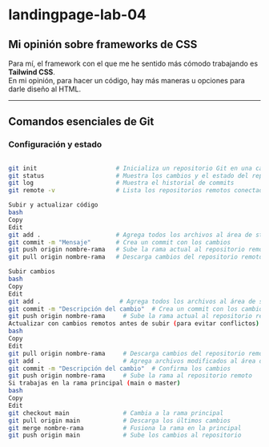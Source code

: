 # landingpage-lab-04

## Mi opinión sobre frameworks de CSS  

Para mí, el framework con el que me he sentido más cómodo trabajando es **Tailwind CSS**.  
En mi opinión, para hacer un código, hay más maneras u opciones para darle diseño al HTML.  

---

## Comandos esenciales de Git  

### Configuración y estado  

```bash

git init                      # Inicializa un repositorio Git en una carpeta  
git status                    # Muestra los cambios y el estado del repositorio  
git log                       # Muestra el historial de commits  
git remote -v                 # Lista los repositorios remotos conectados  

Subir y actualizar código
bash
Copy
Edit
git add .                     # Agrega todos los archivos al área de staging  
git commit -m "Mensaje"       # Crea un commit con los cambios  
git push origin nombre-rama   # Sube la rama actual al repositorio remoto  
git pull origin nombre-rama   # Descarga cambios del repositorio remoto 

Subir cambios
bash
Copy
Edit
git add .                      # Agrega todos los archivos al área de staging  
git commit -m "Descripción del cambio"  # Crea un commit con los cambios  
git push origin nombre-rama     # Sube la rama actual al repositorio remoto  
Actualizar con cambios remotos antes de subir (para evitar conflictos)
bash
Copy
Edit
git pull origin nombre-rama     # Descarga cambios del repositorio remoto  
git add .                       # Agrega archivos modificados al área de staging  
git commit -m "Descripción del cambio"  # Confirma los cambios  
git push origin nombre-rama     # Sube la rama al repositorio remoto  
Si trabajas en la rama principal (main o master)
bash
Copy
Edit
git checkout main               # Cambia a la rama principal  
git pull origin main            # Descarga los últimos cambios  
git merge nombre-rama           # Fusiona la rama en la principal  
git push origin main            # Sube los cambios al repositorio  








